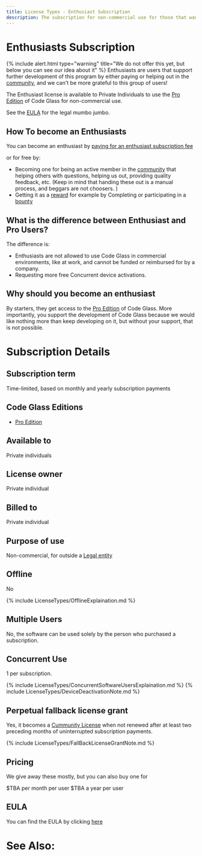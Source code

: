 ```yaml
---
title: License Types - Enthusiast Subscription
description: The subscription for non-commercial use for those that want to support our development.
---
```

# Enthusiasts Subscription
{% include alert.html  type="warning" title="We do not offer this yet, but below you can see our idea about it" %}
Enthusiasts are users that support further development of this program by either paying or helping out in the [community](/docs/Others/Community.md), and we can't be more grateful to this group of users!

The Enthusiast license is available to Private Individuals to use the [Pro Edition](../Editions/Pro.md) of Code Glass for non-commercial use.

See the [EULA](#eula) for the legal mumbo jumbo.


## How To become an Enthusiasts 
You can become an enthusiast by [paying for an enthusiast subscription fee](#priceing)

or for free by:

- Becoming one for being an active member in the [community](../Others/Community.md) that helping others with questions, helping us out, providing quality feedback, etc. (Keep in mind that handing these out is a manual process, and beggars are not choosers. )
- Getting it as a [reward](../Others/Rewards.md) for example by Completing or participating in a [bounty](../Others/Rewards.md#bounties)



## What is the difference between Enthusiast and Pro Users?
The difference is:
- Enthusiasts are not allowed to use Code Glass in commercial environments, like at work, and cannot be funded or reimbursed for by a company.
- Requesting more free Concurrent device activations.

## Why should you become an enthusiast
By starters, they get access to the [Pro Edition](../Editions/Pro.md) of Code Glass. More importantly, you support the development of Code Glass because we would like nothing more than keep developing on it, but without your support, that is not possible.

# Subscription Details
## Subscription term
Time-limited, based on monthly and yearly subscription payments

## Code Glass Editions
-  [Pro Edition](../Editions/Pro.md)

## Available to
Private individuals
## License owner
Private individual
## Billed to 
Private individual
## Purpose of use
Non-commercial, for outside a [Legal entity](../LicenseTypes.md#legal-entity)
## Offline
No

{% include LicenseTypes/OfflineExplaination.md %}

## Multiple Users
No, the software can be used solely by the person who purchased a subscription.

## Concurrent Use
1 per subscription.

{% include LicenseTypes/ConcurrentSoftwareUsersExplaination.md %}
{% include LicenseTypes/DeviceDeactivationNote.md %}


## Perpetual fallback license grant
Yes, it becomes a [Cummunity License](CommunityLicense.md) when not renewed after at least two preceding months of uninterrupted subscription payments.

{% include LicenseTypes/FallBackLicenseGrantNote.md %}

## Pricing
We give away these mostly, but you can also buy one for

$TBA per month per user
$TBA a year per user 

## EULA
You can find the EULA by clicking [here](../Legal/EULA/EnthusiastSubscriptionAgreement.md)

# See Also: